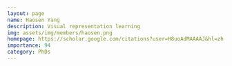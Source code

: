 ```yaml
---
layout: page
name: Haosen Yang
description: Visual representation learning
img: assets/img/members/haosen.png
homepage: https://scholar.google.com/citations?user=H8uoAdMAAAAJ&hl=zh-CN
importance: 94
category: PhDs
---
```

